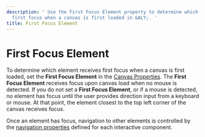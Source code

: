 ```yaml
---
description: ' Use the First Focus Element property to determine which element receives
  first focus when a canvas is first loaded in &ALY;. '
title: First Focus Element
---
```

# First Focus Element<a name="ui-editor-components-firstfocus"></a>

To determine which element receives first focus when a canvas is first loaded, set the **First Focus Element** in the [Canvas Properties](/docs/userguide/ui-editor-canvas-properties.md)\. The **First Focus Element** receives focus upon canvas load when no mouse is detected\. If you do not set a **First Focus Element**, or if a mouse is detected, no element has focus until the user provides direction input from a keyboard or mouse\. At that point, the element closest to the top left corner of the canvas receives focus\.

Once an element has focus, navigation to other elements is controlled by the [navigation properties](/docs/userguide/ui-editor-components-interactive-properties-navigation.md) defined for each interactive component\. 